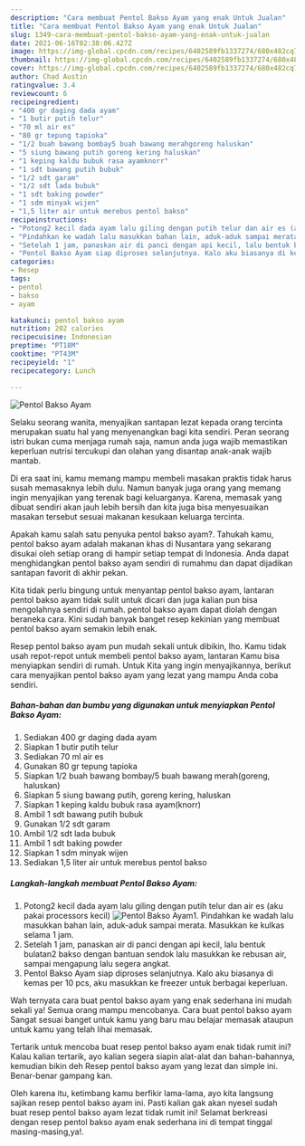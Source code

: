 ```yaml
---
description: "Cara membuat Pentol Bakso Ayam yang enak Untuk Jualan"
title: "Cara membuat Pentol Bakso Ayam yang enak Untuk Jualan"
slug: 1349-cara-membuat-pentol-bakso-ayam-yang-enak-untuk-jualan
date: 2021-06-16T02:38:06.427Z
image: https://img-global.cpcdn.com/recipes/6402589fb1337274/680x482cq70/pentol-bakso-ayam-foto-resep-utama.jpg
thumbnail: https://img-global.cpcdn.com/recipes/6402589fb1337274/680x482cq70/pentol-bakso-ayam-foto-resep-utama.jpg
cover: https://img-global.cpcdn.com/recipes/6402589fb1337274/680x482cq70/pentol-bakso-ayam-foto-resep-utama.jpg
author: Chad Austin
ratingvalue: 3.4
reviewcount: 6
recipeingredient:
- "400 gr daging dada ayam"
- "1 butir putih telur"
- "70 ml air es"
- "80 gr tepung tapioka"
- "1/2 buah bawang bombay5 buah bawang merahgoreng haluskan"
- "5 siung bawang putih goreng kering haluskan"
- "1 keping kaldu bubuk rasa ayamknorr"
- "1 sdt bawang putih bubuk"
- "1/2 sdt garam"
- "1/2 sdt lada bubuk"
- "1 sdt baking powder"
- "1 sdm minyak wijen"
- "1,5 liter air untuk merebus pentol bakso"
recipeinstructions:
- "Potong2 kecil dada ayam lalu giling dengan putih telur dan air es (aku pakai processors kecil)"
- "Pindahkan ke wadah lalu masukkan bahan lain, aduk-aduk sampai merata. Masukkan ke kulkas selama 1 jam."
- "Setelah 1 jam, panaskan air di panci dengan api kecil, lalu bentuk bulatan2 bakso dengan bantuan sendok lalu masukkan ke rebusan air, sampai mengapung lalu segera angkat."
- "Pentol Bakso Ayam siap diproses selanjutnya. Kalo aku biasanya di kemas per 10 pcs, aku masukkan ke freezer untuk berbagai keperluan."
categories:
- Resep
tags:
- pentol
- bakso
- ayam

katakunci: pentol bakso ayam 
nutrition: 202 calories
recipecuisine: Indonesian
preptime: "PT18M"
cooktime: "PT43M"
recipeyield: "1"
recipecategory: Lunch

---
```



![Pentol Bakso Ayam](https://img-global.cpcdn.com/recipes/6402589fb1337274/680x482cq70/pentol-bakso-ayam-foto-resep-utama.jpg)

Selaku seorang wanita, menyajikan santapan lezat kepada orang tercinta merupakan suatu hal yang menyenangkan bagi kita sendiri. Peran seorang istri bukan cuma menjaga rumah saja, namun anda juga wajib memastikan keperluan nutrisi tercukupi dan olahan yang disantap anak-anak wajib mantab.

Di era  saat ini, kamu memang mampu membeli masakan praktis tidak harus susah memasaknya lebih dulu. Namun banyak juga orang yang memang ingin menyajikan yang terenak bagi keluarganya. Karena, memasak yang dibuat sendiri akan jauh lebih bersih dan kita juga bisa menyesuaikan masakan tersebut sesuai makanan kesukaan keluarga tercinta. 



Apakah kamu salah satu penyuka pentol bakso ayam?. Tahukah kamu, pentol bakso ayam adalah makanan khas di Nusantara yang sekarang disukai oleh setiap orang di hampir setiap tempat di Indonesia. Anda dapat menghidangkan pentol bakso ayam sendiri di rumahmu dan dapat dijadikan santapan favorit di akhir pekan.

Kita tidak perlu bingung untuk menyantap pentol bakso ayam, lantaran pentol bakso ayam tidak sulit untuk dicari dan juga kalian pun bisa mengolahnya sendiri di rumah. pentol bakso ayam dapat diolah dengan beraneka cara. Kini sudah banyak banget resep kekinian yang membuat pentol bakso ayam semakin lebih enak.

Resep pentol bakso ayam pun mudah sekali untuk dibikin, lho. Kamu tidak usah repot-repot untuk membeli pentol bakso ayam, lantaran Kamu bisa menyiapkan sendiri di rumah. Untuk Kita yang ingin menyajikannya, berikut cara menyajikan pentol bakso ayam yang lezat yang mampu Anda coba sendiri.

<!--inarticleads1-->

##### Bahan-bahan dan bumbu yang digunakan untuk menyiapkan Pentol Bakso Ayam:

1. Sediakan 400 gr daging dada ayam
1. Siapkan 1 butir putih telur
1. Sediakan 70 ml air es
1. Gunakan 80 gr tepung tapioka
1. Siapkan 1/2 buah bawang bombay/5 buah bawang merah(goreng, haluskan)
1. Siapkan 5 siung bawang putih, goreng kering, haluskan
1. Siapkan 1 keping kaldu bubuk rasa ayam(knorr)
1. Ambil 1 sdt bawang putih bubuk
1. Gunakan 1/2 sdt garam
1. Ambil 1/2 sdt lada bubuk
1. Ambil 1 sdt baking powder
1. Siapkan 1 sdm minyak wijen
1. Sediakan 1,5 liter air untuk merebus pentol bakso




<!--inarticleads2-->

##### Langkah-langkah membuat Pentol Bakso Ayam:

1. Potong2 kecil dada ayam lalu giling dengan putih telur dan air es (aku pakai processors kecil)
<img src="https://img-global.cpcdn.com/steps/64c620e41f8db4e5/160x128cq70/pentol-bakso-ayam-langkah-memasak-1-foto.jpg" alt="Pentol Bakso Ayam">1. Pindahkan ke wadah lalu masukkan bahan lain, aduk-aduk sampai merata. Masukkan ke kulkas selama 1 jam.
1. Setelah 1 jam, panaskan air di panci dengan api kecil, lalu bentuk bulatan2 bakso dengan bantuan sendok lalu masukkan ke rebusan air, sampai mengapung lalu segera angkat.
1. Pentol Bakso Ayam siap diproses selanjutnya. Kalo aku biasanya di kemas per 10 pcs, aku masukkan ke freezer untuk berbagai keperluan.




Wah ternyata cara buat pentol bakso ayam yang enak sederhana ini mudah sekali ya! Semua orang mampu mencobanya. Cara buat pentol bakso ayam Sangat sesuai banget untuk kamu yang baru mau belajar memasak ataupun untuk kamu yang telah lihai memasak.

Tertarik untuk mencoba buat resep pentol bakso ayam enak tidak rumit ini? Kalau kalian tertarik, ayo kalian segera siapin alat-alat dan bahan-bahannya, kemudian bikin deh Resep pentol bakso ayam yang lezat dan simple ini. Benar-benar gampang kan. 

Oleh karena itu, ketimbang kamu berfikir lama-lama, ayo kita langsung sajikan resep pentol bakso ayam ini. Pasti kalian gak akan nyesel sudah buat resep pentol bakso ayam lezat tidak rumit ini! Selamat berkreasi dengan resep pentol bakso ayam enak sederhana ini di tempat tinggal masing-masing,ya!.


